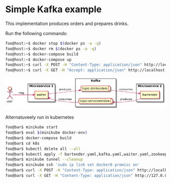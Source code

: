 # Simple Kafka example

This implementation produces orders and prepares drinks.

Run the following commands:

```bash
foo@host:~$ docker stop $(docker ps -a -q)
foo@host:~$ docker rm $(docker ps -a -q)
foo@host:~$ docker-compose build
foo@host:~$ docker-compose up
foo@host:~$ curl -X POST -H "Content-Type: application/json" http://localhost:8080/order -d '{"name":"coconut"}'
foo@host:~$ curl -X GET -H "Accept: application/json" http://localhost:8080/collect
```

![architecture](./docs/plantuml-arch.png)

Alternatuveely run in kubernetes

```bash
foo@bar$ minikube start
foo@bar$ eval $(minikube docker-env)
foo@bar$ docker-compose build
foo@bar$ cd k8s
foo@bar$ kubectl delete all --all
foo@bar$ kubectl apply -f bartender.yaml,kafka.yaml,waiter.yaml,zookeeper.yaml
foo@bar$ minikube tunnel --cleanup
foo@bar$ minikube ssh 'sudo ip link set docker0 promisc on'
foo@bar$ curl -X POST -H "Content-Type: application/json" http://localhost:8080/order -d '{"name":"coconut"}'
foo@bar$ curl -X GET -H "Content-Type: application/json" http://127.0.0.1:8080/collect
```
